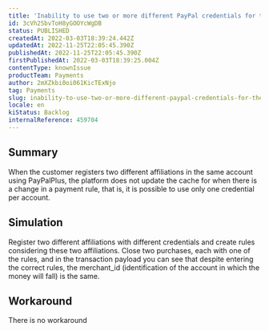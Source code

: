 ```yaml
---
title: 'Inability to use two or more different PayPal credentials for the same account.'
id: 3cVh2SbvToH8yGOOYcWgDB
status: PUBLISHED
createdAt: 2022-03-03T18:39:24.442Z
updatedAt: 2022-11-25T22:05:45.390Z
publishedAt: 2022-11-25T22:05:45.390Z
firstPublishedAt: 2022-03-03T18:39:25.004Z
contentType: knownIssue
productTeam: Payments
author: 2mXZkbi0oi061KicTExNjo
tag: Payments
slug: inability-to-use-two-or-more-different-paypal-credentials-for-the-same-account
locale: en
kiStatus: Backlog
internalReference: 459704
---
```


## Summary


When the customer registers two different affiliations in the same account using PayPalPlus, the platform does not update the cache for when there is a change in a payment rule, that is, it is possible to use only one credential per account.




## Simulation


Register two different affiliations with different credentials and create rules considering these two affiliations.
Close two purchases, each with one of the rules, and in the transaction payload you can see that despite entering the correct rules, the merchant_id (identification of the account in which the money will fall) is the same.



## Workaround


There is no workaround

